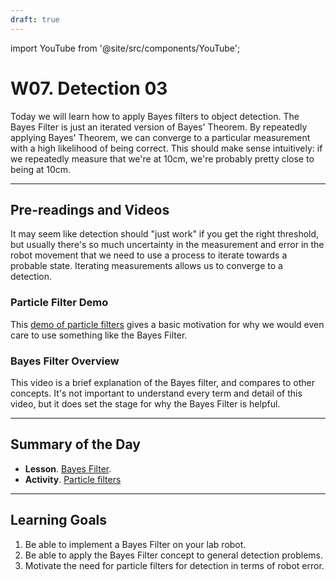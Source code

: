 ```yaml
---
draft: true
---
```


import YouTube from '@site/src/components/YouTube';


# W07. Detection 03
Today we will learn how to apply Bayes filters to object detection. The Bayes Filter is just an iterated version of Bayes' Theorem. By repeatedly applying Bayes' Theorem, we can converge to a particular measurement with a high likelihood of being correct. This should make sense intuitively: if we repeatedly measure that we're at 10cm, we're probably pretty close to being at 10cm.

---
## Pre-readings and Videos
It may seem like detection should "just work" if you get the right threshold, but usually there's so much uncertainty in the measurement and error in the robot movement that we need to use a process to iterate towards a probable state. Iterating measurements allows us to converge to a detection.

### Particle Filter Demo
This [demo of particle filters](https://amrl.cs.utexas.edu/interactive-particle-filters/) gives a basic motivation for why we would even care to use something like the Bayes Filter. 

### Bayes Filter Overview
<YouTube id="nVU1DQ-_R5E" />
This video is a brief explanation of the Bayes filter, and compares to other concepts. It's not important to understand every term and detail of this video, but it does set the stage for why the Bayes Filter is helpful.

---
## Summary of the Day

- **Lesson**. [Bayes Filter](/teaching/lessons/bayes-filter).
- **Activity**. [Particle filters](https://amrl.cs.utexas.edu/interactive-particle-filters/)

---
## Learning Goals
1. Be able to implement a Bayes Filter on your lab robot.
2. Be able to apply the Bayes Filter concept to general detection problems.
3. Motivate the need for particle filters for detection in terms of robot error.